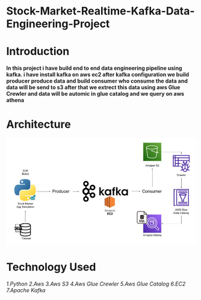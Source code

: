 # Stock-Market-Realtime-Kafka-Data-Engineering-Project
# Introduction
**In this project i have build end to end data engineering pipeline using kafka. i have install kafka on aws ec2 after kafka configuration we build producer produce data
and build consumer who consume the data and data will be send to s3 after that we extrect this data using aws Glue Crewler and data will be automic in glue catalog 
and we query on aws athena**

# Architecture 
![Project Architecture](Architecture.jpg)

# Technology Used
*1.Python
2.Aws
3.Aws S3
4.Aws Glue Crewler
5.Aws Glue Catalog
6.EC2
7.Apache Kafka*
